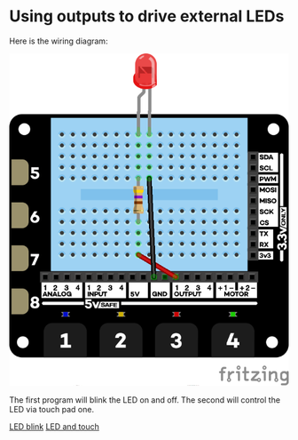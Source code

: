 # Using outputs to drive external LEDs

Here is the wiring diagram:

![Extenal LED](images/basic-led-05_bb.png)

The first program will blink the LED on and off. The second will control the LED via touch pad one.

[LED blink](external-led-blink.py)
[LED and touch](external-led-touch.py)